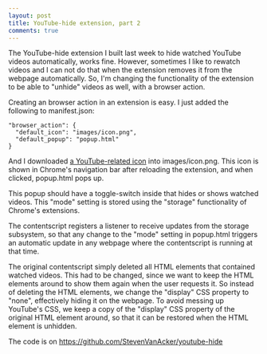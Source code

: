 ```yaml
---
layout: post
title: YouTube-hide extension, part 2
comments: true
---
```


The YouTube-hide extension I built last week to hide watched YouTube videos
automatically, works fine.  However, sometimes I like to rewatch videos and I
can not do that when the extension removes it from the webpage automatically.
So, I'm changing the functionality of the extension to be able to "unhide"
videos as well, with a browser action.

Creating an browser action in an extension is easy.
I just added the following to manifest.json:

	"browser_action": {
	  "default_icon": "images/icon.png",
	  "default_popup": "popup.html"
	}

And I downloaded [a YouTube-related
icon](http://www.iconarchive.com/show/social-inside-icons-by-icontexto/social-inside-youtube-icon.html)
into images/icon.png.  This icon is shown in Chrome's navigation bar after
reloading the extension, and when clicked, popup.html pops up.

This popup should have a toggle-switch inside that hides or shows watched
videos.  This "mode" setting is stored using the "storage" functionality of
Chrome's extensions.

The contentscript registers a listener to receive updates from the storage
subsystem, so that any change to the "mode" setting in popup.html triggers an
automatic update in any webpage where the contentscript is running at that
time.


The original contentscript simply deleted all HTML elements that contained
watched videos.  This had to be changed, since we want to keep the HTML
elements around to show them again when the user requests it.  So instead of
deleting the HTML elements, we change the "display" CSS property to "none",
effectively hiding it on the webpage.  To avoid messing up YouTube's CSS, we
keep a copy of the "display" CSS property of the original HTML element around,
so that it can be restored when the HTML element is unhidden.

The code is on <https://github.com/StevenVanAcker/youtube-hide>
